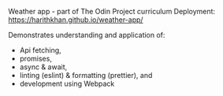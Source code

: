 Weather app - part of The Odin Project curriculum
Deployment: https://harithkhan.github.io/weather-app/ 

Demonstrates understanding and application of:

- Api fetching,
- promises,
- async & await,
- linting (eslint) & formatting (prettier), and
- development using Webpack
